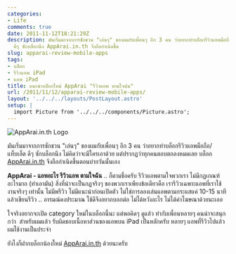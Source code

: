 ```yaml
---
categories:
- Life
comments: true
date: 2011-11-12T18:21:29Z
description: มันเริ่มมาจากการชักชวน "เล่นๆ" ของผมกับเพื่อนๆ อีก 3 คน ว่าอยากทำบล็อกรีวิวแอพมือถือ/แท็บเล็ต
  ดีๆ ซักบล็อกนึง AppArai.in.th จึงถือกำเนิดขึ้น
slug: apparai-review-mobile-apps
tags:
- บล็อก
- รีวิวแอพ iPad
- แอพ iPad
title: แนะนำบล็อกใหม่ AppArai "รีวิวแอพ ตามใจฉัน"
url: /2011/11/12/apparai-review-mobile-apps/
layout: '../../../layouts/PostLayout.astro'
setup: |
  import Picture from '../../../components/Picture.astro';
---
```


![AppArai.in.th Logo](https://files.armno.in.th/uploads/2011/11/apparai_logo_2_no_android.png)

มันเริ่มมาจากการชักชวน "เล่นๆ" ของผมกับเพื่อนๆ อีก 3 คน ว่าอยากทำบล็อกรีวิวแอพมือถือ/แท็บเล็ต ดีๆ ซักบล็อกนึง ไม่คิดว่าจะมีใครเอาด้วย แต่ปรากฏว่าทุกคนตอบตกลงหมดเลย บล็อก [AppArai.in.th](http://www.apparai.in.th) จึงถือกำเนิดขึ้นตอนบ่ายวันนั้นเอง

**AppArai - แอพอะไร รีวิวแอพ ตามใจฉัน** .. ก็ตามชื่อครับ รีวิวแอพตามใจพวกเรา ไม่มีกฏเกณฑ์อะไรมาก (ทำเอามัน) สิ่งที่น่าจะเป็นกฏจริงๆ ของพวกเราเพียงข้อเดียวคือ เรารีวิวเฉพาะแอพที่เราใช้งานจริงๆ เท่านั้น ไม่มีพรีวิว ไม่มีแนะนำก่อนเปิดตัว ไม่ใช่การลองเล่นแอพตามกระแสแค่ 10-15 นาทีแล้วเขียนรีวิว .. อารมณ์คงประมาณ ใช้ดีจึงอยากบอกต่อ ไม่ได้หวังอะไร ไม่ได้ค่าโฆษณาด้วยนะเออ

ใจจริงอยากจะเปิด category ใหม่ในบล็อกนี้นะ แต่พอคิดๆ ดูแล้ว ทำกับเพื่อนหลายๆ คนน่าจะสนุกกว่า  สำหรับผมแล้ว รับผิดชอบเนื้อหาส่วนของแอพบน iPad เป็นหลักครับ หลายๆ แอพที่รีวิวไปแล้ว ผมใช้งานเป็นประจำ

ยังไงก็ฝากบล็อกน้องใหม่ [AppArai.in.th](http://www.apparai.in.th) ด้วยนะครับ
